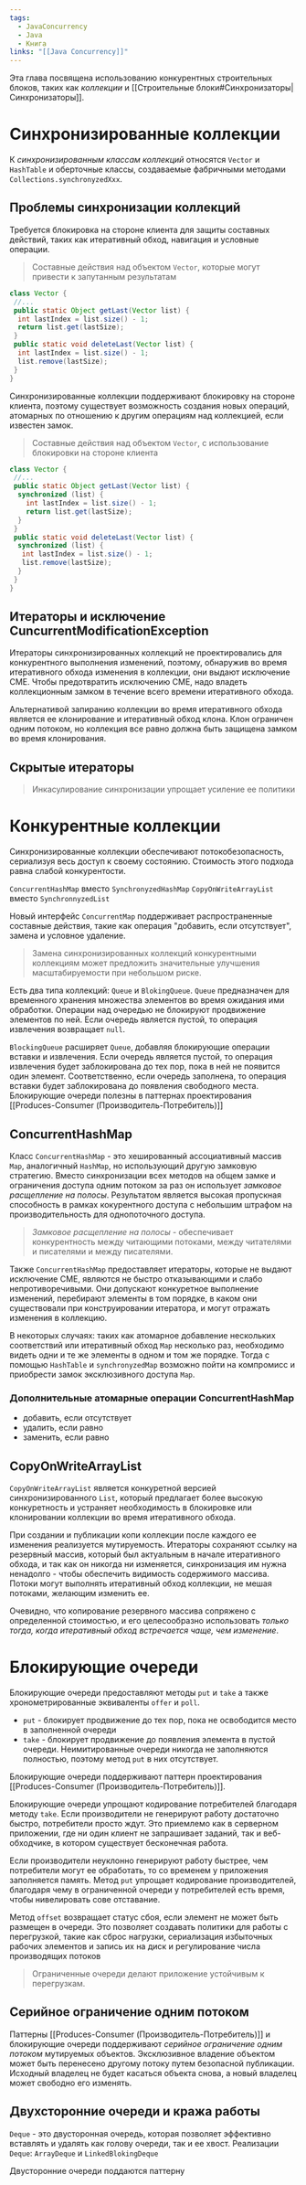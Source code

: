 ```yaml
---
tags:
  - JavaConcurrency
  - Java
  - Книга
links: "[[Java Concurrency]]"
---
```

Эта глава посвящена использованию конкурентных строительных блоков, таких как *коллекции* и [[Строительные блоки#Синхронизаторы|Синхронизаторы]].

# Синхронизированные коллекции
К *синхронизированным классам коллекций* относятся `Vector` и `HashTable` и оберточные классы, создаваемые фабричными методами `Collections.synchronyzedXxx`.

## Проблемы синхронизации коллекций
Требуется блокировка на стороне клиента для защиты составных действий, таких как итеративный обход, навигация и условные операции.

>Составные действия над объектом `Vector`, которые могут привести к запутанным результатам

```Java
class Vector {
 //...
 public static Object getLast(Vector list) {
  int lastIndex = list.size() - 1;
  return list.get(lastSize);
 }
 public static void deleteLast(Vector list) {
  int lastIndex = list.size() - 1;
  list.remove(lastSize);
 }
}
```

Синхронизированные коллекции поддерживают блокировку на стороне клиента, поэтому существует возможность создания новых операций, атомарных по отношению к другим операциям над коллекцией, если известен замок.

>Составные действия над объектом `Vector`, с использование блокировки на стороне клиента

```Java
class Vector {
 //...
 public static Object getLast(Vector list) {
  synchronized (list) {
	int lastIndex = list.size() - 1;
	return list.get(lastSize);
  }
 }
 public static void deleteLast(Vector list) {
  synchronized (list) {
   int lastIndex = list.size() - 1;
   list.remove(lastSize);
  }
 }
}
```

## Итераторы и исключение CuncurrentModificationException

Итераторы синхронизированных коллекций не проектировались для конкурентного выполнения изменений, поэтому, обнаружив во время итеративного обхода изменения в коллекции, они выдают исключение CME.
Чтобы предотвратить исключению CME, надо владеть коллекционным замком в течение всего времени итеративного обхода.

Альтернативой запиранию коллекции во время итеративного обхода является ее клонирование и итеративный обход клона. Клон ограничен одним потоком, но коллекция все равно должна быть защищена замком во время клонирования. 

## Скрытые итераторы

> Инкасулирование синхронизации упрощает усиление ее политики

# Конкурентные коллекции

Синхронизированные коллекции обеспечивают потокобезопасность, сериализуя весь доступ к своему состоянию. Стоимость этого подхода равна слабой конкурентости.

`ConcurrentHashMap` вместо `SynchronyzedHashMap`
`CopyOnWriteArrayList` вместо `SynchronnyzedList`

Новый интерфейс `ConcurrentMap` поддерживает распространенные составные действия, такие как операция "добавить, если отсутствует", замена и условное удаление.

>Замена синхронизированных коллекций конкурентными коллекциям может предложить значительные улучшения масштабируемости при небольшом риске.

Есть два типа коллекций: `Queue` и `BlokingQueue`.
`Queue` предназначен для временного хранения множества элементов во время ожидания ими обработки. Операции над очередью не блокируют продвижение элементов по ней. Если очередь является пустой, то операция извлечения возвращает `null`. 

`BlockingQueue` расширяет `Queue`, добавляя блокирующие операции вставки и извлечения. Если очередь является пустой, то операция извлечения будет заблокирована до тех пор, пока в ней не появится один элемент. Соответственно, если очередь заполнена, то операция вставки будет заблокирована до появления свободного места. Блокирующие очереди полезны в паттернах проектирования [[Produces-Consumer (Производитель-Потребитель)]]

## ConcurrentHashMap

Класс `ConcurrentHashMap` - это хешированный ассоциативный массив `Map`, аналогичный `HashMap`, но использующий другую замковую стратегию. Вместо синхронизации всех методов на общем замке и ограничения доступа одним потоком за раз он использует *замковое расщепление на полосы*. Результатом является высокая пропускная способность в рамках кокурентного доступа с небольшим штрафом на производительность для однопоточного доступа.

> *Замковое расщепление на полосы* - обеспечивает конкурентность между читающими потоками, между читателями и писателями и между писателями.

Также `ConcurrentHashMap` предоставляет итераторы, которые не выдают исключение CME, являются не быстро отказывающими и слабо непротиворечивыми. Они допускают конкуретное выполнение изменений, перебирают элементы в том порядке, в каком они существовали при конструировании итератора, и могут отражать изменения в коллекцию.

В некоторых случаях: таких как атомарное добавление нескольких соответствий или итеративный обход `Map` несколько раз, необходимо видеть одни и те же элементы в одном и том же порядке. Тогда с помощью `HashTable` и `synchronyzedMap` возможно пойти на компромисс и приобрести замок эксклюзивного доступа `Map`.

### Дополнительные атомарные операции ConcurrentHashMap

- добавить, если отсутствует
- удалить, если равно
- заменить, если равно

## CopyOnWriteArrayList

`CopyOnWriteArrayList` является конкуретной версией синхронизированного `List`, который предлагает более высокую конкуретность и устраняет необходимость в блокировке или клонировании коллекции во время итеративного обхода.

При создании и публикации копи коллекции после каждого ее изменения реализуется мутируемость.  Итераторы сохраняют ссылку на резервный массив, который был актуальным в начале итеративного обхода, и так как он никогда ни изменяется, синхронизация им нужна ненадолго - чтобы обеспечить видимость содержимого массива. Потоки могут выполнять итеративный обход коллекции, не мешая потоками, желающим изменить ее.

Очевидно, что копирование резервного массива сопряжено с определенной стоимостью, и его целесообразно использовать *только тогда, когда итеративный обход встречается чаще, чем изменение*.

# Блокирующие очереди

Блокирующие очереди предоставляют методы `put` и `take` а также хронометрированные эквиваленты `offer` и `poll`.
 - `put` - блокирует продвижение до тех пор, пока не освободится место в заполненной очереди
 - `take` - блокирует продвижение до появления элемента в пустой очереди.
Неимитированные очереди никогда не заполняются полностью, поэтому метод `put` в них отсутствует.

Блокирующие очереди поддерживают паттерн проектирования [[Produces-Consumer (Производитель-Потребитель)]].

Блокирующие очереди упрощают кодирование потребителей благодаря методу `take`. Если производители не генерируют работу достаточно быстро, потребители просто ждут. Это приемлемо как в серверном приложении, где ни один клиент не запрашивает заданий, так и веб-обходчике, в котором существует бесконечная работа.

Если производители неуклонно генерируют работу быстрее, чем потребители могут ее обработать, то со временем у приложения заполняется память. Метод `put` упрощает кодирование производителей, благодаря чему в ограниченной очереди у потребителей есть время, чтобы нивелировать сове отставание.

Метод `offset` возвращает статус сбоя, если элемент не может быть размещен в очереди. Это позволяет создавать политики для работы с перегрузкой, такие как сброс нагрузки, сериализация избыточных рабочих элементов и запись их на диск и регулирование числа производящих потоков

>Ограниченные очереди делают приложение устойчивым к перегрузкам.

## Серийное ограничение одним потоком

Паттерны [[Produces-Consumer (Производитель-Потребитель)]] и блокирующие очереди поддерживают *серийное ограничение одним потоком* мутируемых объектов. Эксклюзивное владение объектом может быть перенесено другому потоку путем безопасной публикации. Исходный владелец не будет касаться объекта снова, а новый владелец может свободно его изменять.

## Двухсторонние очереди и кража работы

`Deque` - это двусторонная очередь, которая позволяет эффективно вставлять и удалять как голову очереди, так и ее хвост. Реализации `Deque`: `ArrayDeque` и `LinkedBlokingDeque`

Двусторонние очереди поддаются паттерну 